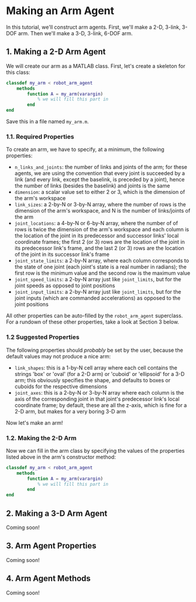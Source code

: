 # Making an Arm Agent

In this tutorial, we'll construct arm agents. First, we'll make a 2-D, 3-link, 3-DOF arm. Then we'll make a 3-D, 3-link, 6-DOF arm.

## 1. Making a 2-D Arm Agent

We will create our arm as a MATLAB class. First, let's create a skeleton for this class:

```matlab
classdef my_arm < robot_arm_agent
	methods
		function A = my_arm(varargin)
			% we will fill this part in
		end
end
```

Save this in a file named `my_arm.m`.

### 1.1. Required Properties

To create an arm, we have to specify, at a minimum, the following properties:

- `n_links_and_joints`: the number of links and joints of the arm; for these agents, we are using the convention that every joint is succeeded by a link (and every link, except the baselink, is preceded by a joint), hence the number of links (besides the baselink) and joints is the same
- `dimension`: a scalar value set to either 2 or 3, which is the dimension of the arm's workspace
- `link_sizes`: a 2-by-N or 3-by-N array, where the number of rows is the dimension of the arm's workspace, and N is the number of links/joints of the arm
- `joint_locations`: a 4-by-N or 6-by-N array, where the number of of rows is twice the dimension of the arm's workspace and each column is the location of the joint in its predecessor and successor links' local coordinate frames; the first 2 (or 3) rows are the location of the joint in its predecessor link's frame, and the last 2 (or 3) rows are the location of the joint in its successor link's frame
- `joint_state_limits`: a 2-by-N array, where each column corresponds to the state of one joint (each joint's state is a real number in radians); the first row is the minimum value and the second row is the maximum value
- `joint_speed_limits`: a 2-by-N array just like `joint_limits`, but for the joint speeds as opposed to joint positions
- `joint_input_limits`: a 2-by-N array just like `joint_limits`, but for the joint inputs (which are commanded accelerations) as opposed to the joint positions

All other properties can be auto-filled by the `robot_arm_agent` superclass. For a rundown of these other properties, take a look at Section 3 below.

### 1.2 Suggested Properties

The following properties should _probably_ be set by the user, because the default values may not produce a nice arm:

- `link_shapes`: this is a 1-by-N cell array where each cell contains the strings 'box' or 'oval' (for a 2-D arm) or 'cuboid' or 'ellipsoid' for a 3-D arm; this obviously specifies the shape, and defaults to boxes or cuboids for the respective dimensions
- `joint_axes`: this is a 2-by-N or 3-by-N array where each column is the axis of the corresponding joint in that joint's predecessor link's local coordinate frame; by default, these are all the z-axis, which is fine for a 2-D arm, but makes for a very boring 3-D arm

Now let's make an arm!



### 1.2. Making the 2-D Arm

Now we can fill in the arm class by specifying the values of the properties listed above in the arm's constructor method:

```matlab
classdef my_arm < robot_arm_agent
	methods
		function A = my_arm(varargin)
			% we will fill this part in
		end
end
```





## 2. Making a 3-D Arm Agent

Coming soon!



## 3. Arm Agent Properties

Coming soon!



## 4. Arm Agent Methods

Coming soon!